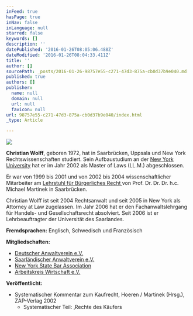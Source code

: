 ```yaml
---
inFeed: true
hasPage: true
inNav: false
inLanguage: null
starred: false
keywords: []
description: ''
datePublished: '2016-01-26T08:05:06.488Z'
dateModified: '2016-01-26T08:04:33.411Z'
title: ''
author: []
sourcePath: _posts/2016-01-26-98757e55-c271-47d3-875a-cb0d37b9e040.md
published: true
authors: []
publisher:
  name: null
  domain: null
  url: null
  favicon: null
url: 98757e55-c271-47d3-875a-cb0d37b9e040/index.html
_type: Article

---
```

![](https://the-grid-user-content.s3-us-west-2.amazonaws.com/6100569b-4fe0-499d-b90c-68ae85c63a4d.jpg)

**Christian Wolff**, geboren 1972, hat in Saarbrücken, Uppsala und New York Rechtswissenschaften studiert. Sein Aufbaustudium an der [New York University][0] hat er im Jahr 2002 als Master of Laws (LL.M.) abgeschlossen.

Er war von 1999 bis 2001 und von 2002 bis 2004 wissenschaftlicher Mitarbeiter am [Lehrstuhl für Bürgerliches Recht ][1] von Prof. Dr. Dr. Dr. h.c. Michael Martinek in Saarbrücken.

Christian Wolff ist seit 2004 Rechtsanwalt und seit 2005 in New York 
als Attorney at Law zugelassen. Im Jahr 2006 hat er den 
Fachanwaltslehrgang für Handels- und Gesellschaftsrecht absolviert. Seit
2006 ist er Lehrbeauftragter der Universität des Saarlandes.

**Fremdsprachen:** Englisch, Schwedisch und Französisch

**Mitgliedschaften:**

* [Deutscher Anwaltverein e.V.][2]
* [Saarländischer Anwaltverein e.V.][3]
* [New York State Bar Association][4]
* [Arbeitskreis Wirtschaft e.V.][5]

**Veröffentlicht:**

* Systematischer Kommentar zum Kaufrecht, Hoeren / Martinek (Hrsg.), ZAP-Verlag 2002
  * Systematischer Teil: ‚Rechte des Käufers

[0]: http://www.law.nyu.edu/
[1]: http://martinek.jura.uni-saarland.de/
[2]: http://www.anwaltverein.de/
[3]: http://www.saaranwalt.de/
[4]: http://www.nysba.org/
[5]: http://www.akw.org/